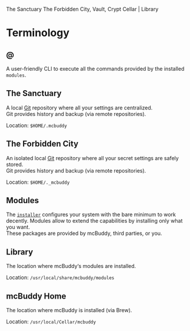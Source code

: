 The Sanctuary
The Forbidden City, Vault, Crypt
Cellar | Library



# Terminology

## @

A user-friendly CLI to execute all the commands provided by the installed `modules`.


## The Sanctuary

A local [Git](https://git-scm.com/) repository where all your settings are centralized.  
Git provides history and backup (via remote repositories).

Location: `$HOME/.mcbuddy`


## The Forbidden City

An isolated local [Git](https://git-scm.com/) repository where all your secret settings are safely stored.  
Git provides history and backup (via remote repositories).

Location: `$HOME/._mcbuddy`


## Modules

The [`installer`](https://github.com/macos-buddy/install) configures your system with the bare minimum to work decently. Modules allow to extend the capabilities by installing only what you want.  
These packages are provided by mcBuddy, third parties, or you.


## Library

The location where mcBuddy‘s modules are installed.

Location: `/usr/local/share/mcbuddy/modules`


## mcBuddy Home

The location where mcBuddy is installed (via Brew).

Location: `/usr/local/Cellar/mcbuddy`
